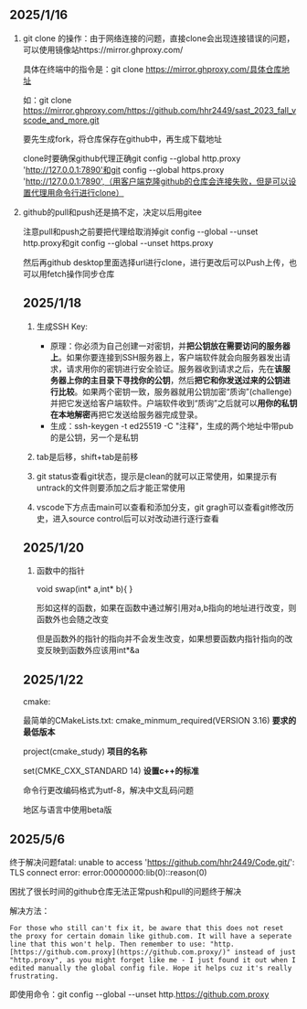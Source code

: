 ## 2025/1/16

1. git clone 的操作：由于网络连接的问题，直接clone会出现连接错误的问题，可以使用镜像站https://mirror.ghproxy.com/

   具体在终端中的指令是：git clone https://mirror.ghproxy.com/具体仓库地址

   如：git clone https://mirror.ghproxy.com/https://github.com/hhr2449/sast_2023_fall_vscode_and_more.git

   要先生成fork，将仓库保存在github中，再生成下载地址

   clone时要确保github代理正确git config --global http.proxy 'http://127.0.0.1:7890'和git config --global https.proxy 'http://127.0.0.1:7890',（用客户端克隆github的仓库会连接失败，但是可以设置代理用命令行进行clone）

2. github的pull和push还是搞不定，决定以后用gitee

   注意pull和push之前要把代理给取消掉git config --global --unset http.proxy和git config --global --unset https.proxy

   然后再github desktop里面选择url进行clone，进行更改后可以Push上传，也可以用fetch操作同步仓库

   ## 2025/1/18

   1. 生成SSH Key:

      * 原理：你必须为自己创建一对密钥，并**把公钥放在需要访问的服务器上**。如果你要连接到SSH服务器上，客户端软件就会向服务器发出请求，请求用你的密钥进行安全验证。服务器收到请求之后，先在**该服务器上你的主目录下寻找你的公钥**，然后**把它和你发送过来的公钥进行比较**。如果两个密钥一致，服务器就用公钥加密“质询”(challenge)并把它发送给客户端软件。户端软件收到“质询”之后就可以**用你的私钥在本地解密**再把它发送给服务器完成登录。 
      * 生成：ssh-keygen -t ed25519 -C "注释"，生成的两个地址中带pub的是公钥，另一个是私钥

   2. tab是后移，shift+tab是前移   

   3. git status查看git状态，提示是clean的就可以正常使用，如果提示有untrack的文件则要添加之后才能正常使用

   4. vscode下方点击main可以查看和添加分支，git gragh可以查看git修改历史，进入source control后可以对改动进行逐行查看

   
    ## 2025/1/20
   
   1. 函数中的指针
   
      void swap(int* a,int* b){
      }
   
      形如这样的函数，如果在函数中通过解引用对a,b指向的地址进行改变，则函数外也会随之改变
   
      但是函数外的指针的指向并不会发生改变，如果想要函数内指针指向的改变反映到函数外应该用int*&a
   
   ## 2025/1/22
   
   cmake:
   
   最简单的CMakeLists.txt:
   cmake_minmum_required(VERSION 3.16)  **要求的最低版本**
   
   project(cmake_study)   **项目的名称**
   
   set(CMKE_CXX_STANDARD 14)   **设置c++的标准**
   
   
   
     
   
   命令行更改编码格式为utf-8，解决中文乱码问题
   
   地区与语言中使用beta版



## 2025/5/6

终于解决问题fatal: unable to access 'https://github.com/hhr2449/Code.git/': TLS connect error: error:00000000:lib(0)::reason(0)

困扰了很长时间的github仓库无法正常push和pull的问题终于解决

解决方法：

`For those who still can't fix it, be aware that this does not reset the proxy for certain domain like github.com. It will have a seperate line that this won't help. Then remember to use: "http.[https://github.com.proxy](https://github.com.proxy/)" instead of just "http.proxy", as you might forget like me - I just found it out when I edited manually the global config file. Hope it helps cuz it's really frustrating.`

即使用命令：git config --global --unset http.https://github.com.proxy